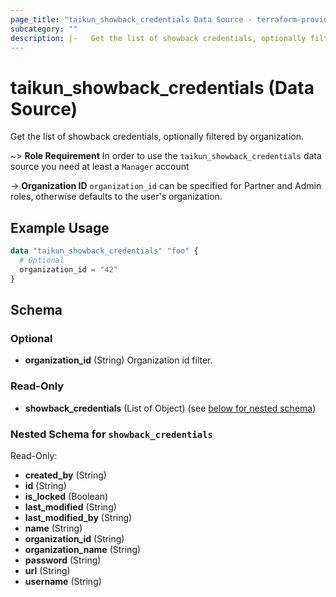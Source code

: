 ```yaml
---
page_title: "taikun_showback_credentials Data Source - terraform-provider-taikun"
subcategory: ""
description: |-   Get the list of showback credentials, optionally filtered by organization.
---
```


# taikun_showback_credentials (Data Source)

Get the list of showback credentials, optionally filtered by organization.

~> **Role Requirement** In order to use the `taikun_showback_credentials` data source you need at least a `Manager`
account

-> **Organization ID** `organization_id` can be specified for Partner and Admin roles, otherwise defaults to the user's
organization.

## Example Usage

```terraform
data "taikun_showback_credentials" "foo" {
  # Optional
  organization_id = "42"
}
```

<!-- schema generated by tfplugindocs -->
## Schema

### Optional

- **organization_id** (String) Organization id filter.

### Read-Only

- **showback_credentials** (List of Object) (see [below for nested schema](#nestedatt--showback_credentials))

<a id="nestedatt--showback_credentials"></a>
### Nested Schema for `showback_credentials`

Read-Only:

- **created_by** (String)
- **id** (String)
- **is_locked** (Boolean)
- **last_modified** (String)
- **last_modified_by** (String)
- **name** (String)
- **organization_id** (String)
- **organization_name** (String)
- **password** (String)
- **url** (String)
- **username** (String)


